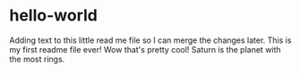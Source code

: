 # hello-world
Adding text to this little read me file so I can merge the changes later. 
This is my first readme file ever!
Wow that's pretty cool!
Saturn is the planet with the most rings.

